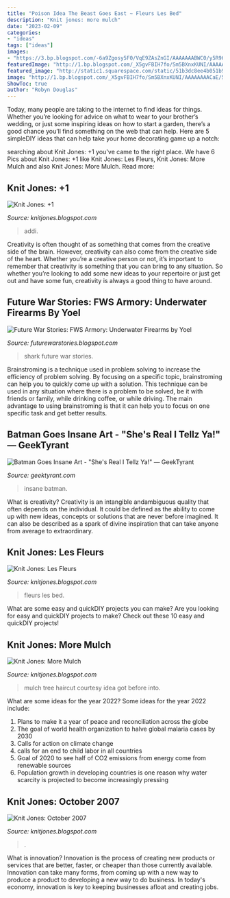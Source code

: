 ```yaml
---
title: "Poison Idea The Beast Goes East ~ Fleurs Les Bed"
description: "Knit jones: more mulch"
date: "2023-02-09"
categories:
- "ideas"
tags: ["ideas"]
images:
- "https://3.bp.blogspot.com/-6a9Zgosy5F0/VqE9ZAsZnGI/AAAAAAABWC0/y5R96jn1v8I/s1600/Shark+Darts_5.jpg"
featuredImage: "http://1.bp.blogspot.com/_X5gvFBIH7fo/Sm5BXnxKUNI/AAAAAAAACaE/56HuDDq3Y54/s320/Mulch+023.jpg"
featured_image: "http://static1.squarespace.com/static/51b3dc8ee4b051b96ceb10de/51ce6099e4b0d911b4489b79/548247f8e4b0367b1d2ffc5a/1417825398701/?format=1000w"
image: "http://1.bp.blogspot.com/_X5gvFBIH7fo/Sm5BXnxKUNI/AAAAAAAACaE/56HuDDq3Y54/s320/Mulch+023.jpg"
ShowToc: true
author: "Robyn Douglas"
---
```



Today, many people are taking to the internet to find ideas for things. Whether you’re looking for advice on what to wear to your brother’s wedding, or just some inspiring ideas on how to start a garden, there’s a good chance you’ll find something on the web that can help. Here are 5 simpleDIY ideas that can help take your home decorating game up a notch: 

	

		
searching about Knit Jones: +1 you've came to the right place. We have 6 Pics about Knit Jones: +1 like Knit Jones: Les Fleurs, Knit Jones: More Mulch and also Knit Jones: More Mulch. Read more:
		
    
## Knit Jones: +1

<img loading=lazy src="http://3.bp.blogspot.com/_X5gvFBIH7fo/S1B7mSD3uqI/AAAAAAAACjQ/410Ue9oNIc8/w1200-h630-p-k-no-nu/3614301314_72a738b90a.jpg" onerror="this.onerror=null;this.src='https://tse2.mm.bing.net/th?id=OIP.S7Q5-rtIeabPps9TY6FO-QHaFj&amp;pid=15.1';" alt="Knit Jones: +1">

_Source: knitjones.blogspot.com_

>addi. 

	

Creativity is often thought of as something that comes from the creative side of the brain. However, creativity can also come from the creative side of the heart. Whether you’re a creative person or not, it’s important to remember that creativity is something that you can bring to any situation. So whether you’re looking to add some new ideas to your repertoire or just get out and have some fun, creativity is always a good thing to have around.

    
## Future War Stories: FWS Armory: Underwater Firearms By Yoel

<img loading=lazy src="https://3.bp.blogspot.com/-6a9Zgosy5F0/VqE9ZAsZnGI/AAAAAAABWC0/y5R96jn1v8I/s1600/Shark+Darts_5.jpg" onerror="this.onerror=null;this.src='https://tse2.mm.bing.net/th?id=OIP.2rxhKc57Vo1cjJbTc4k5QgAAAA&amp;pid=15.1';" alt="Future War Stories: FWS Armory: Underwater Firearms by Yoel">

_Source: futurewarstories.blogspot.com_

>shark future war stories. 

	

Brainstroming is a technique used in problem solving to increase the efficiency of problem solving. By focusing on a specific topic, brainstroming can help you to quickly come up with a solution. This technique can be used in any situation where there is a problem to be solved, be it with friends or family, while drinking coffee, or while driving. The main advantage to using brainstroming is that it can help you to focus on one specific task and get better results.

    
## Batman Goes Insane Art - &quot;She&#039;s Real I Tellz Ya!&quot; — GeekTyrant

<img loading=lazy src="http://static1.squarespace.com/static/51b3dc8ee4b051b96ceb10de/51ce6099e4b0d911b4489b79/548247f8e4b0367b1d2ffc5a/1417825398701/?format=1000w" onerror="this.onerror=null;this.src='https://tse2.mm.bing.net/th?id=OIP.oa6hcKoZ2XoVt9giIdsHoQAAAA&amp;pid=15.1';" alt="Batman Goes Insane Art - &quot;She&#039;s Real I Tellz Ya!&quot; — GeekTyrant">

_Source: geektyrant.com_

>insane batman. 

	

What is creativity?
Creativity is an intangible andambiguous quality that often depends on the individual. It could be defined as the ability to come up with new ideas, concepts or solutions that are never before imagined. It can also be described as a spark of divine inspiration that can take anyone from average to extraordinary.

    
## Knit Jones: Les Fleurs

<img loading=lazy src="http://2.bp.blogspot.com/_X5gvFBIH7fo/TBK_-t479bI/AAAAAAAACyc/EB1ZAkLVSnM/s1600/bed+before.jpg" onerror="this.onerror=null;this.src='https://tse1.mm.bing.net/th?id=OIP.B1zCNzB7ZwrGKXdkebjohwHaGf&amp;pid=15.1';" alt="Knit Jones: Les Fleurs">

_Source: knitjones.blogspot.com_

>fleurs les bed. 

	

What are some easy and quickDIY projects you can make?
Are you looking for easy and quickDIY projects to make? Check out these 10 easy and quickDIY projects!

    
## Knit Jones: More Mulch

<img loading=lazy src="http://1.bp.blogspot.com/_X5gvFBIH7fo/Sm5BXnxKUNI/AAAAAAAACaE/56HuDDq3Y54/s320/Mulch+023.jpg" onerror="this.onerror=null;this.src='https://tse3.mm.bing.net/th?id=OIP.AL-tUTOBEYbVuT_og1dgPgAAAA&amp;pid=15.1';" alt="Knit Jones: More Mulch">

_Source: knitjones.blogspot.com_

>mulch tree haircut courtesy idea got before into. 

	

What are some ideas for the year 2022?
Some ideas for the year 2022 include:
1. Plans to make it a year of peace and reconciliation across the globe 
2. The goal of world health organization to halve global malaria cases by 2030 
3. Calls for action on climate change 
4. calls for an end to child labor in all countries 
5. Goal of 2020 to see half of CO2 emissions from energy come from renewable sources 
6. Population growth in developing countries is one reason why water scarcity is projected to become increasingly pressing 

    
## Knit Jones: October 2007

<img loading=lazy src="http://bp3.blogger.com/_X5gvFBIH7fo/RwrQKSW-AxI/AAAAAAAAAGE/H060DezuJmE/s320/IMG_0620.JPG" onerror="this.onerror=null;this.src='https://tse3.mm.bing.net/th?id=OIP.0D8kTqvlBSWCoJCcZx2gbwAAAA&amp;pid=15.1';" alt="Knit Jones: October 2007">

_Source: knitjones.blogspot.com_

>. 

	

What is innovation?
Innovation is the process of creating new products or services that are better, faster, or cheaper than those currently available. Innovation can take many forms, from coming up with a new way to produce a product to developing a new way to do business. In today's economy, innovation is key to keeping businesses afloat and creating jobs.

